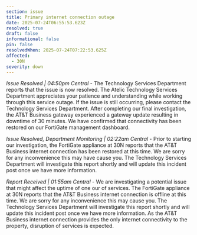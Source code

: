 ```yaml
---
section: issue
title: Primary internet connection outage
date: 2025-07-24T06:55:53.623Z
resolved: true
draft: false
informational: false
pin: false
resolvedWhen: 2025-07-24T07:22:53.625Z
affected:
  - 30N
severity: down
---
```

*Issue Resolved | 04:50pm Central* - The Technology Services Department reports that the issue is now resolved. The Atelic Technology Services Department appreciates your patience and understanding while working through this service outage. If the issue is still occurring, please contact the Technology Services Department. After completing our final investigation, the AT&T Business gateway experienced a gateway update resulting in downtime of 30 minutes. We have confirmed that connectivity has been restored on our FortiGate management dashboard.

*Issue Resolved, Department Monitoring | 02:22am Central* - Prior to starting our investigation, the FortiGate appliance at 30N reports that the AT&T Business internet connection has been restored at this time. We are sorry for any inconvenience this may have cause you. The Technology Services Department will investigate this report shortly and will update this incident post once we have more information.

*Report Received | 01:55am Central* - We are investigating a potential issue that might affect the uptime of one our of services. The FortiGate appliance at 30N reports that the AT&T Business internet connection is offline at this time. We are sorry for any inconvenience this may cause you. The Technology Services Department will investigate this report shortly and will update this incident post once we have more information. As the AT&T Business internet connection provides the only internet connectivity to the property, disruption of services is expected.